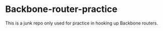 Backbone-router-practice
========================

This is a junk repo only used for practice in hooking up Backbone routers.
